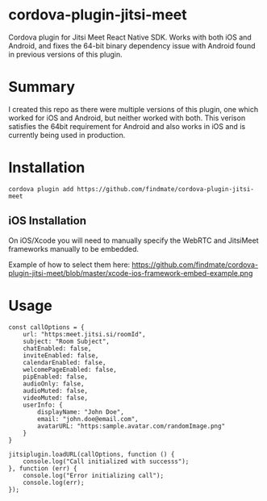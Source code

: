 # cordova-plugin-jitsi-meet
Cordova plugin for Jitsi Meet React Native SDK. Works with both iOS and Android, and fixes the 64-bit binary dependency issue with Android found in previous versions of this plugin.

# Summary 
I created this repo as there were multiple versions of this plugin, one which worked for iOS and Android, but neither worked with both. This verison satisfies the 64bit requirement for Android and also works in iOS and is currently being used in production.

# Installation
`cordova plugin add https://github.com/findmate/cordova-plugin-jitsi-meet`

## iOS Installation
On iOS/Xcode you will need to manually specify the WebRTC and JitsiMeet frameworks manually to be embedded.

Example of how to select them here: https://github.com/findmate/cordova-plugin-jitsi-meet/blob/master/xcode-ios-framework-embed-example.png


# Usage
```
const callOptions = {
    url: "https:meet.jitsi.si/roomId",
    subject: "Room Subject",
    chatEnabled: false,
    inviteEnabled: false,
    calendarEnabled: false,
    welcomePageEnabled: false,
    pipEnabled: false,
    audioOnly: false,
    audioMuted: false,
    videoMuted: false,
    userInfo: {
        displayName: "John Doe",
        email: "john.doe@email.com",
        avatarURL: "https:sample.avatar.com/randomImage.png"
    }
}

jitsiplugin.loadURL(callOptions, function () {
    console.log("Call initialized with successs");
}, function (err) {
    console.log("Error initializing call");
    console.log(err);
});
```

